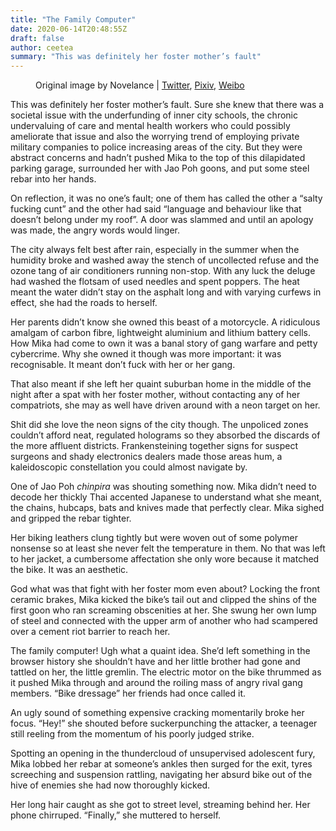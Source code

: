 ```yaml
---
title: "The Family Computer"
date: 2020-06-14T20:48:55Z
draft: false
author: ceetea
summary: "This was definitely her foster mother’s fault"
---
```


<figure>
<img src="/img/2020/06/the-family-computer-1.jpg" alt="">
<figcaption>Original image by Novelance | <a href="https://twitter.com/novelance/status/1270707522974781440">Twitter</a>, <a href="http://pixiv.me/novelance">Pixiv</a>, <a href="http://weibo.com/u/2008309891">Weibo</a></figcaption>
</figure>

This was definitely her foster mother’s fault. Sure she knew that there was a societal issue with the underfunding of inner city schools, the chronic undervaluing of care and mental health workers who could possibly ameliorate that issue and also the worrying trend of employing private military companies to police increasing areas of the city. But they were abstract concerns and hadn’t pushed Mika to the top of this dilapidated parking garage, surrounded her with Jao Poh goons, and put some steel rebar into her hands.

On reflection, it was no one’s fault; one of them has called the other a “salty fucking cunt” and the other had said “language and behaviour like that doesn’t belong under my roof”. A door was slammed and until an apology was made, the angry words would linger.

The city always felt best after rain, especially in the summer when the humidity broke and washed away the stench of uncollected refuse and the ozone tang of air conditioners running non-stop. With any luck the deluge had washed the flotsam of used needles and spent poppers. The heat meant the water didn’t stay on the asphalt long and with varying curfews in effect, she had the roads to herself.

Her parents didn’t know she owned this beast of a motorcycle. A ridiculous amalgam of carbon fibre, lightweight aluminium and lithium battery cells. How Mika had come to own it was a banal story of gang warfare and petty cybercrime. Why she owned it though was more important: it was recognisable. It meant don’t fuck with her or her gang.

That also meant if she left her quaint suburban home in the middle of the night after a spat with her foster mother, without contacting any of her compatriots, she may as well have driven around with a neon target on her.

Shit did she love the neon signs of the city though. The unpoliced zones couldn’t afford neat, regulated holograms so they absorbed the discards of the more affluent districts. Frankensteining together signs for suspect surgeons and shady electronics dealers made those areas hum, a kaleidoscopic constellation you could almost navigate by.

One of Jao Poh *chinpira* was shouting something now. Mika didn’t need to decode her thickly Thai accented Japanese to understand what she meant, the chains, hubcaps, bats and knives made that perfectly clear. Mika sighed and gripped the rebar tighter.

Her biking leathers clung tightly but were woven out of some polymer nonsense so at least she never felt the temperature in them. No that was left to her jacket, a cumbersome affectation she only wore because it matched the bike. It was an aesthetic.

God what was that fight with her foster mom even about? Locking the front ceramic brakes, Mika kicked the bike’s tail out and clipped the shins of the first goon who ran screaming obscenities at her. She swung her own lump of steel and connected with the upper arm of another who had scampered over a cement riot barrier to reach her.

The family computer! Ugh what a quaint idea. She’d left something in the browser history she shouldn’t have and her little brother had gone and tattled on her, the little gremlin. The electric motor on the bike thrummed as it pushed Mika through and around the roiling mass of angry rival gang members. “Bike dressage” her friends had once called it.

An ugly sound of something expensive cracking momentarily broke her focus. “Hey!” she shouted before suckerpunching the attacker, a teenager still reeling from the momentum of his poorly judged strike.

Spotting an opening in the thundercloud of unsupervised adolescent fury, Mika lobbed her rebar at someone’s ankles then surged for the exit, tyres screeching and suspension rattling, navigating her absurd bike out of the hive of enemies she had now thoroughly kicked.

Her long hair caught as she got to street level, streaming behind her. Her phone chirruped. “Finally,” she muttered to herself.

